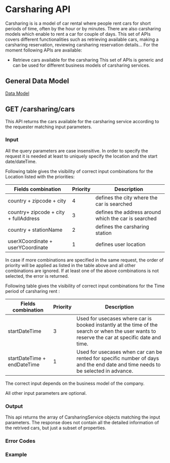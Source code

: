 # Carsharing API

Carsharing is is a model of car rental where people rent cars for short periods of time, often by the hour or by minutes. There are also carsharing models which enable to rent a car for couple of days.
This set of APIs covers different functionalities such as retrieving available cars, making a carsharing reservation,
reviewing carsharing reservation details...
For the moment following APIs are available:
- Retrieve cars available for the carsharing
This set of APIs is generic and can be used for different business models of carsharing services.
## General Data Model
[Data Model]()

## GET /carsharing/cars
[](assets/images/SearchCars-UseCases.png)
This API returns the cars available for the carsharing service according to the requester matching input parameters.

### Input
All the query parameters are case insensitive.
In order to specify the request it is needed at least to uniquely specify the location and the start date/dateTime.

Following table gives the visibility of correct input combinations for the Location listed with the priorities:


Fields combination | Priority |Description
---------|----------|---------
 country + zipcode + city | 4 |defines the city where the car is searched
 country+ zipcode + city + fullAddress | 3|defines the address around which the car is searched
 country + stationName | 2 | defines the carsharing station
 userXCoordinate + userYCoordinate | 1 |defines user location 

In case if more combinations are specified in the same request, the order of priority will be applied as listed in the table above and all other combinations are ignored.
If at least one of the above combinations is not selected, the error is returned.

Following table gives the visibility of correct input combinations for the Time period of carsharing rent :

Fields combination | Priority | Description
---------|----------|---------
 startDateTime | 3 | Used for usecases where car is booked instantly at the time of the search or when the user wants to reserve the car at specific date and time.
startDateTime + endDateTime | 1 | Used for usecases when car can be rented for specific number of days and the end date and time needs to be selected in advance.

 The correct input depends on the business model of the company.

 All other input parameters are optional.
### Output
This api returns the array of CarsharingService objects matching the input parameters. The response does not contain all the detailed information of the retrived cars, but just a subset of properties.
### Error Codes

### Example